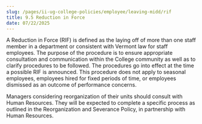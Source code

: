 ```yaml
---
slug: /pages/ii-ug-college-policies/employee/leaving-midd/rif
title: 9.5 Reduction in Force
date: 07/22/2025
---
```

A Reduction in Force (RIF) is defined as the laying off of more than one staff member in a department or consistent with Vermont law for staff employees. The purpose of the procedure is to ensure appropriate consultation and communication within the College community as well as to clarify procedures to be followed. The procedures go into effect at the time a possible RIF is announced. This procedure does not apply to seasonal employees, employees hired for fixed periods of time, or employees dismissed as an outcome of performance concerns.

Managers considering reorganization of their units should consult with Human Resources. They will be expected to complete a specific process as outlined in the Reorganization and Severance Policy, in partnership with Human Resources.
